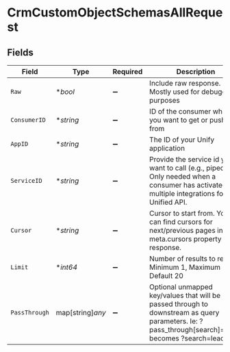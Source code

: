 # CrmCustomObjectSchemasAllRequest


## Fields

| Field                                                                                                                                             | Type                                                                                                                                              | Required                                                                                                                                          | Description                                                                                                                                       | Example                                                                                                                                           |
| ------------------------------------------------------------------------------------------------------------------------------------------------- | ------------------------------------------------------------------------------------------------------------------------------------------------- | ------------------------------------------------------------------------------------------------------------------------------------------------- | ------------------------------------------------------------------------------------------------------------------------------------------------- | ------------------------------------------------------------------------------------------------------------------------------------------------- |
| `Raw`                                                                                                                                             | **bool*                                                                                                                                           | :heavy_minus_sign:                                                                                                                                | Include raw response. Mostly used for debugging purposes                                                                                          |                                                                                                                                                   |
| `ConsumerID`                                                                                                                                      | **string*                                                                                                                                         | :heavy_minus_sign:                                                                                                                                | ID of the consumer which you want to get or push data from                                                                                        | test-consumer                                                                                                                                     |
| `AppID`                                                                                                                                           | **string*                                                                                                                                         | :heavy_minus_sign:                                                                                                                                | The ID of your Unify application                                                                                                                  | dSBdXd2H6Mqwfg0atXHXYcysLJE9qyn1VwBtXHX                                                                                                           |
| `ServiceID`                                                                                                                                       | **string*                                                                                                                                         | :heavy_minus_sign:                                                                                                                                | Provide the service id you want to call (e.g., pipedrive). Only needed when a consumer has activated multiple integrations for a Unified API.     | salesforce                                                                                                                                        |
| `Cursor`                                                                                                                                          | **string*                                                                                                                                         | :heavy_minus_sign:                                                                                                                                | Cursor to start from. You can find cursors for next/previous pages in the meta.cursors property of the response.                                  |                                                                                                                                                   |
| `Limit`                                                                                                                                           | **int64*                                                                                                                                          | :heavy_minus_sign:                                                                                                                                | Number of results to return. Minimum 1, Maximum 200, Default 20                                                                                   |                                                                                                                                                   |
| `PassThrough`                                                                                                                                     | map[string]*any*                                                                                                                                  | :heavy_minus_sign:                                                                                                                                | Optional unmapped key/values that will be passed through to downstream as query parameters. Ie: ?pass_through[search]=leads becomes ?search=leads | {<br/>"search": "San Francisco"<br/>}                                                                                                             |